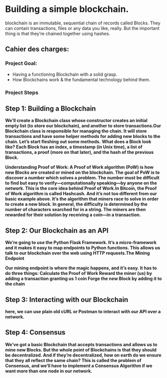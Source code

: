 # Building a simple blockchain.
 blockchain is an immutable, sequential chain of records called Blocks. They can contain transactions, files or any data you like, really. But the important thing is that they’re chained together using hashes.

 
 
 ## Cahier des charges:
 
### Project Goal:
- Having a functioning Blockchain with a solid grasp.
- How Blockchains work & the fundamental technology behind them.
 
### Project Steps 
## Step 1: Building a Blockchain

**We’ll create a Blockchain class whose constructor creates an initial empty list (to store our blockchain), and another to store transactions.Our Blockchain class is responsible for managing the chain. It will store transactions and have some helper methods for adding new blocks to the chain. Let’s start fleshing out some methods.**
**What does a Block look like?
Each Block has an index, a timestamp (in Unix time), a list of transactions, a proof (more on that later), and the hash of the previous Block.**


**Understanding Proof of Work:
A Proof of Work algorithm (PoW) is how new Blocks are created or mined on the blockchain. The goal of PoW is to discover a number which solves a problem. The number must be difficult to find but easy to verify—computationally speaking—by anyone on the network. This is the core idea behind Proof of Work.In Bitcoin, the Proof of Work algorithm is called Hashcash. And it’s not too different from our basic example above. It’s the algorithm that miners race to solve in order to create a new block. In general, the difficulty is determined by the number of characters searched for in a string. The miners are then rewarded for their solution by receiving a coin—in a transaction.**
## Step 2: Our Blockchain as an API

**We’re going to use the Python Flask Framework. It’s a micro-framework and it makes it easy to map endpoints to Python functions. This allows us talk to our blockchain over the web using HTTP requests.The Mining Endpoint**

**Our mining endpoint is where the magic happens, and it’s easy. It has to do three things:
Calculate the Proof of Work
Reward the miner (us) by adding a transaction granting us 1 coin
Forge the new Block by adding it to the chain**

## Step 3: Interacting with our Blockchain
 **here, we can use plain old cURL or Postman to interact with our API over a network.**
## Step 4: Consensus
**We’ve got a basic Blockchain that accepts transactions and allows us to mine new Blocks. But the whole point of Blockchains is that they should be decentralized. And if they’re decentralized, how on earth do we ensure that they all reflect the same chain? This is called the problem of Consensus, and we’ll have to implement a Consensus Algorithm if we want more than one node in our network.**

### 





